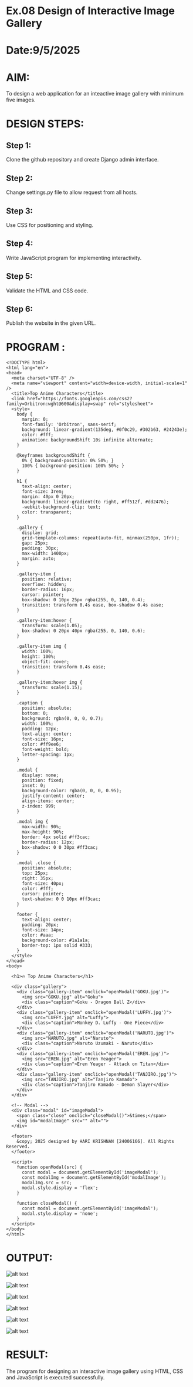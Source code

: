 # Ex.08 Design of Interactive Image Gallery
# Date:9/5/2025
# AIM:
To design a web application for an inteactive image gallery with minimum five images.

# DESIGN STEPS:
## Step 1:
Clone the github repository and create Django admin interface.

## Step 2:
Change settings.py file to allow request from all hosts.

## Step 3:
Use CSS for positioning and styling.

## Step 4:
Write JavaScript program for implementing interactivity.

## Step 5:
Validate the HTML and CSS code.

## Step 6:
Publish the website in the given URL.

# PROGRAM :
```
<!DOCTYPE html>
<html lang="en">
<head>
  <meta charset="UTF-8" />
  <meta name="viewport" content="width=device-width, initial-scale=1" />
  <title>Top Anime Characters</title>
  <link href="https://fonts.googleapis.com/css2?family=Orbitron:wght@600&display=swap" rel="stylesheet">
  <style>
    body {
      margin: 0;
      font-family: 'Orbitron', sans-serif;
      background: linear-gradient(135deg, #0f0c29, #302b63, #24243e);
      color: #fff;
      animation: backgroundShift 10s infinite alternate;
    }

    @keyframes backgroundShift {
      0% { background-position: 0% 50%; }
      100% { background-position: 100% 50%; }
    }

    h1 {
      text-align: center;
      font-size: 3rem;
      margin: 40px 0 20px;
      background: linear-gradient(to right, #ff512f, #dd2476);
      -webkit-background-clip: text;
      color: transparent;
    }

    .gallery {
      display: grid;
      grid-template-columns: repeat(auto-fit, minmax(250px, 1fr));
      gap: 25px;
      padding: 30px;
      max-width: 1400px;
      margin: auto;
    }

    .gallery-item {
      position: relative;
      overflow: hidden;
      border-radius: 16px;
      cursor: pointer;
      box-shadow: 0 10px 25px rgba(255, 0, 140, 0.4);
      transition: transform 0.4s ease, box-shadow 0.4s ease;
    }

    .gallery-item:hover {
      transform: scale(1.05);
      box-shadow: 0 20px 40px rgba(255, 0, 140, 0.6);
    }

    .gallery-item img {
      width: 100%;
      height: 100%;
      object-fit: cover;
      transition: transform 0.4s ease;
    }

    .gallery-item:hover img {
      transform: scale(1.15);
    }

    .caption {
      position: absolute;
      bottom: 0;
      background: rgba(0, 0, 0, 0.7);
      width: 100%;
      padding: 12px;
      text-align: center;
      font-size: 16px;
      color: #ff9ee6;
      font-weight: bold;
      letter-spacing: 1px;
    }

    .modal {
      display: none;
      position: fixed;
      inset: 0;
      background-color: rgba(0, 0, 0, 0.95);
      justify-content: center;
      align-items: center;
      z-index: 999;
    }

    .modal img {
      max-width: 90%;
      max-height: 90%;
      border: 4px solid #ff3cac;
      border-radius: 12px;
      box-shadow: 0 0 30px #ff3cac;
    }

    .modal .close {
      position: absolute;
      top: 25px;
      right: 35px;
      font-size: 40px;
      color: #fff;
      cursor: pointer;
      text-shadow: 0 0 10px #ff3cac;
    }

    footer {
      text-align: center;
      padding: 20px;
      font-size: 14px;
      color: #aaa;
      background-color: #1a1a1a;
      border-top: 1px solid #333;
    }
  </style>
</head>
<body>

  <h1>🔥 Top Anime Characters</h1>

  <div class="gallery">
    <div class="gallery-item" onclick="openModal('GOKU.jpg')">
      <img src="GOKU.jpg" alt="Goku">
      <div class="caption">Goku - Dragon Ball Z</div>
    </div>
    <div class="gallery-item" onclick="openModal('LUFFY.jpg')">
      <img src="LUFFY.jpg" alt="Luffy">
      <div class="caption">Monkey D. Luffy - One Piece</div>
    </div>
    <div class="gallery-item" onclick="openModal('NARUTO.jpg')">
      <img src="NARUTO.jpg" alt="Naruto">
      <div class="caption">Naruto Uzumaki - Naruto</div>
    </div>
    <div class="gallery-item" onclick="openModal('EREN.jpg')">
      <img src="EREN.jpg" alt="Eren Yeager">
      <div class="caption">Eren Yeager - Attack on Titan</div>
    </div>
    <div class="gallery-item" onclick="openModal('TANJIRO.jpg')">
      <img src="TANJIRO.jpg" alt="Tanjiro Kamado">
      <div class="caption">Tanjiro Kamado - Demon Slayer</div>
    </div>
  </div>

  <!-- Modal -->
  <div class="modal" id="imageModal">
    <span class="close" onclick="closeModal()">&times;</span>
    <img id="modalImage" src="" alt="">
  </div>

  <footer>
    &copy; 2025 designed by HARI KRISHNAN [24006166]. All Rights Reserved.
  </footer>

  <script>
    function openModal(src) {
      const modal = document.getElementById('imageModal');
      const modalImg = document.getElementById('modalImage');
      modalImg.src = src;
      modal.style.display = 'flex';
    }

    function closeModal() {
      const modal = document.getElementById('imageModal');
      modal.style.display = 'none';
    }
  </script>
</body>
</html>
```
# OUTPUT:

![alt text](<Screenshot 2025-05-09 213824.png>)

![alt text](<Screenshot 2025-05-09 213838.png>)

![alt text](<Screenshot 2025-05-09 213852.png>)

![alt text](<Screenshot 2025-05-09 213904.png>)

![alt text](<Screenshot 2025-05-09 213917.png>)

![alt text](<Screenshot 2025-05-09 213929.png>)


# RESULT:
The program for designing an interactive image gallery using HTML, CSS and JavaScript is executed successfully.
